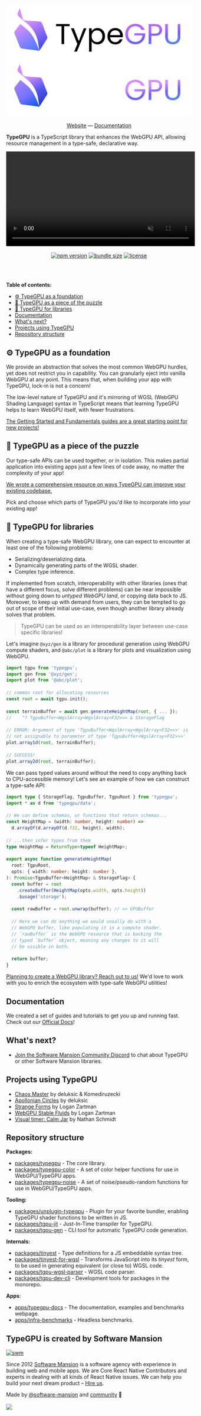 <div align="center">

![TypeGPU (light mode)](./apps/typegpu-docs/public/typegpu-logo-light.svg#gh-light-mode-only)
![TypeGPU (dark mode)](./apps/typegpu-docs/public/typegpu-logo-dark.svg#gh-dark-mode-only)

[Website](https://docs.swmansion.com/TypeGPU) —
[Documentation](https://docs.swmansion.com/TypeGPU/getting-started)

</div>

**TypeGPU** is a TypeScript library that enhances the WebGPU API, allowing
resource management in a type-safe, declarative way.

<div align="center">
<video width="512" autoplay muted loop playsinline src="https://github.com/user-attachments/assets/5bca716d-477d-44a1-a839-5df0c8d9044c"></video>

<!-- automd:badges color="plum" license name="typegpu" bundlephobia no-npmDownloads -->

[![npm version](https://img.shields.io/npm/v/typegpu?color=plum)](https://npmjs.com/package/typegpu)
[![bundle size](https://img.shields.io/bundlephobia/minzip/typegpu?color=plum)](https://bundlephobia.com/package/typegpu)
[![license](https://img.shields.io/github/license/software-mansion/TypeGPU?color=plum)](https://github.com/software-mansion/TypeGPU/blob/main/LICENSE)

<!-- /automd -->

</div>

<br>
<br>

**Table of contents:**

- [:gear: TypeGPU as a foundation](#gear-typegpu-as-a-foundation)
- [:jigsaw: TypeGPU as a piece of the puzzle](#jigsaw-typegpu-as-a-piece-of-the-puzzle)
- [:book: TypeGPU for libraries](#book-typegpu-for-libraries)
- [Documentation](#documentation)
- [What's next?](#whats-next)
- [Projects using TypeGPU](#projects-using-typegpu)
- [Repository structure](#repository-structure)

## :gear: TypeGPU as a foundation

We provide an abstraction that solves the most common WebGPU hurdles, yet does
not restrict you in capability. You can granularly eject into vanilla WebGPU at
any point. This means that, when building your app with TypeGPU, lock-in is not
a concern!

The low-level nature of TypeGPU and it's mirroring of WGSL (WebGPU Shading
Language) syntax in TypeScript means that learning TypeGPU helps to learn WebGPU
itself, with fewer frustrations.

[The Getting Started and Fundamentals guides are a great starting point for new projects!](https://docs.swmansion.com/TypeGPU/getting-started/)

## :jigsaw: TypeGPU as a piece of the puzzle

Our type-safe APIs can be used together, or in isolation. This makes partial
application into existing apps just a few lines of code away, no matter the
complexity of your app!

[We wrote a comprehensive resource on ways TypeGPU can improve your existing codebase.](https://docs.swmansion.com/TypeGPU/integration/webgpu-interoperability/)

Pick and choose which parts of TypeGPU you'd like to incorporate into your
existing app!

## :book: TypeGPU for libraries

When creating a type-safe WebGPU library, one can expect to encounter at least
one of the following problems:

- Serializing/deserializing data.
- Dynamically generating parts of the WGSL shader.
- Complex type inference.

If implemented from scratch, interoperability with other libraries (ones that
have a different focus, solve different problems) can be near impossible without
going down to _untyped WebGPU land_, or copying data back to JS. Moreover, to
keep up with demand from users, they can be tempted to go out of scope of their
initial use-case, even though another library already solves that problem.

> TypeGPU can be used as an interoperability layer between use-case specific
> libraries!

Let's imagine `@xyz/gen` is a library for procedural generation using WebGPU
compute shaders, and `@abc/plot` is a library for plots and visualization using
WebGPU.

```ts
import tgpu from 'typegpu';
import gen from '@xyz/gen';
import plot from '@abc/plot';

// common root for allocating resources
const root = await tgpu.init();

const terrainBuffer = await gen.generateHeightMap(root, { ... });
//    ^? TgpuBuffer<WgslArray<WgslArray<F32>>> & StorageFlag

// ERROR: Argument of type 'TgpuBuffer<WgslArray<WgslArray<F32>>>' is
// not assignable to parameter of type 'TgpuBuffer<WgslArray<F32>>>'
plot.array1d(root, terrainBuffer);

// SUCCESS!
plot.array2d(root, terrainBuffer);
```

We can pass typed values around without the need to copy anything back to
CPU-accessible memory! Let's see an example of how we can construct a type-safe
API:

```ts
import type { StorageFlag, TgpuBuffer, TgpuRoot } from 'typegpu';
import * as d from 'typegpu/data';

// We can define schemas, or functions that return schemas...
const HeightMap = (width: number, height: number) =>
  d.arrayOf(d.arrayOf(d.f32, height), width);

// ...then infer types from them
type HeightMap = ReturnType<typeof HeightMap>;

export async function generateHeightMap(
  root: TgpuRoot,
  opts: { width: number; height: number },
): Promise<TgpuBuffer<HeightMap> & StorageFlag> {
  const buffer = root
    .createBuffer(HeightMap(opts.width, opts.height))
    .$usage('storage');

  const rawBuffer = root.unwrap(buffer); // => GPUBuffer

  // Here we can do anything we would usually do with a
  // WebGPU buffer, like populating it in a compute shader.
  // `rawBuffer` is the WebGPU resource that is backing the
  // typed `buffer` object, meaning any changes to it will
  // be visible in both.

  return buffer;
}
```

[Planning to create a WebGPU library? Reach out to us!](https://discord.gg/8jpfgDqPcM)
We'd love to work with you to enrich the ecosystem with type-safe WebGPU
utilities!

## Documentation

We created a set of guides and tutorials to get you up and running fast. Check
out our [Official Docs](https://docs.swmansion.com/TypeGPU/getting-started)!

## What's next?

- [Join the Software Mansion Community Discord](https://discord.gg/8jpfgDqPcM)
  to chat about TypeGPU or other Software Mansion libraries.

## Projects using TypeGPU

<!-- automd:file src="./projects-using-typegpu.md" -->

- [Chaos Master](https://chaos-master.vercel.app) by deluksic & Komediruzecki
- [Apollonian Circles](https://deluksic.github.io/apollonian-circles/) by
  deluksic
- [Strange Forms](https://github.com/loganzartman/strangeforms) by Logan Zartman
- [WebGPU Stable Fluids](https://github.com/loganzartman/webgpu-stable-fluids)
  by Logan Zartman
- [Visual timer: Calm Jar](https://apps.apple.com/us/app/visual-timer-calm-jar/id6741375962)
  by Nathan Schmidt

<!-- /automd -->

## Repository structure

**Packages:**

- [packages/typegpu](/packages/typegpu) - The core library.
- [packages/typegpu-color](/packages/typegpu-color) - A set of color helper
  functions for use in WebGPU/TypeGPU apps.
- [packages/typegpu-noise](/packages/typegpu-noise) - A set of
  noise/pseudo-random functions for use in WebGPU/TypeGPU apps.

**Tooling:**

- [packages/unplugin-typegpu](/packages/unplugin-typegpu) - Plugin for your
  favorite bundler, enabling TypeGPU shader functions to be written in JS.
- [packages/tgpu-jit](/packages/tgpu-jit) - Just-In-Time transpiler for TypeGPU.
- [packages/tgpu-gen](/packages/tgpu-gen) - CLI tool for automatic TypeGPU code
  generation.

**Internals:**

- [packages/tinyest](/packages/tinyest) - Type definitions for a JS embeddable
  syntax tree.
- [packages/tinyest-for-wgsl](/packages/tinyest-for-wgsl) - Transforms
  JavaScript into its _tinyest_ form, to be used in generating equivalent (or
  close to) WGSL code.
- [packages/tgpu-wgsl-parser](/packages/tgpu-wgsl-parser) - WGSL code parser.
- [packages/tgpu-dev-cli](/packages/tgpu-dev-cli) - Development tools for
  packages in the monorepo.

**Apps**:

- [apps/typegpu-docs](/apps/typegpu-docs) - The documentation, examples and
  benchmarks webpage.
- [apps/infra-benchmarks](/apps/infra-benchmarks) - Headless benchmarks.

## TypeGPU is created by Software Mansion

[![swm](https://logo.swmansion.com/logo?color=white&variant=desktop&width=150&tag=typegpu-github 'Software Mansion')](https://swmansion.com)

Since 2012 [Software Mansion](https://swmansion.com) is a software agency with
experience in building web and mobile apps. We are Core React Native
Contributors and experts in dealing with all kinds of React Native issues. We
can help you build your next dream product –
[Hire us](https://swmansion.com/contact/projects?utm_source=typegpu&utm_medium=readme).

<!-- automd:contributors author="software-mansion" -->

Made by [@software-mansion](https://github.com/software-mansion) and
[community](https://github.com/software-mansion/TypeGPU/graphs/contributors) 💛
<br><br>
<a href="https://github.com/software-mansion/TypeGPU/graphs/contributors">
<img src="https://contrib.rocks/image?repo=software-mansion/TypeGPU" />
</a>

<!-- /automd -->
